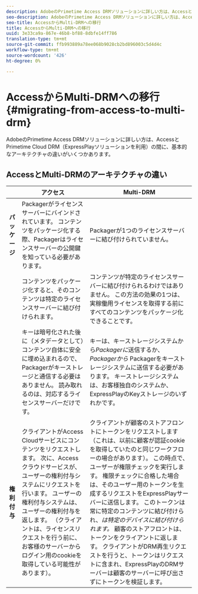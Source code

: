 ```yaml
---
description: AdobeのPrimetime Access DRMソリューションに詳しい方は、AccessとPrimetime Cloud DRM（ExpressPlayソリューションを利用）の間に、基本的なアーキテクチャの違いがいくつかあります。
seo-description: AdobeのPrimetime Access DRMソリューションに詳しい方は、AccessとPrimetime Cloud DRM（ExpressPlayソリューションを利用）の間に、基本的なアーキテクチャの違いがいくつかあります。
seo-title: AccessからMulti-DRMへの移行
title: AccessからMulti-DRMへの移行
uuid: 3e33ca9a-867e-46b8-bf88-8dbfe14ff786
translation-type: tm+mt
source-git-commit: ffb993889a78ee068b9028cb2bd896003c5d4d4c
workflow-type: tm+mt
source-wordcount: '426'
ht-degree: 0%

---
```



# AccessからMulti-DRMへの移行{#migrating-from-access-to-multi-drm}

AdobeのPrimetime Access DRMソリューションに詳しい方は、AccessとPrimetime Cloud DRM（ExpressPlayソリューションを利用）の間に、基本的なアーキテクチャの違いがいくつかあります。

## AccessとMulti-DRMのアーキテクチャの違い

|  | アクセス | Multi-DRM |
|---|---|---|
| **パッケージ** | Packagerがライセンスサーバーにバインドされています。 コンテンツをパッケージ化する際、Packagerはライセンスサーバーの公開鍵を知っている必要があります。 | Packagerが1つのライセンスサーバーに結び付けられていません。 |
|  | コンテンツをパッケージ化すると、そのコンテンツは特定のライセンスサーバーに結び付けられます。 | コンテンツが特定のライセンスサーバーに結び付けられるわけではありません。 この方法の効果の1つは、実稼働用ライセンスを取得する前にすべてのコンテンツをパッケージ化できることです。 |
|  | キーは暗号化された後に（メタデータとして）コンテンツ自体に安全に埋め込まれるので、Packagerがキーストレージと通信する必要はありません。 読み取れるのは、対応するライセンスサーバーだけです。 | キーは、キーストレージシステムから&#x200B;*Packagerに*&#x200B;送信するか、*Packagerから* Packagerをキーストレージシステムに送信する必要があります。 キーストレージシステムは、お客様独自のシステムか、ExpressPlayのKeyストレージのいずれかです。 |
| **権利付与** | クライアントがAccess Cloudサービスにコンテンツをリクエストします。 次に、Accessクラウドサービスが、ユーザーの権利付与システムにリクエストを行います。 ユーザーの権利付与システムは、ユーザーの権利付与を返します。 （クライアントは、ライセンスリクエストを行う前に、お客様のサーバーからログイン用のcookieを取得している可能性があります）。 | クライアントが顧客のストアフロントにトークンをリクエストします（これは、以前に顧客が認証cookieを取得していたのと同じワークフローの場合があります）。 この時点で、ユーザーが権限チェックを実行します。 権限チェックに合格した場合は、そのユーザー用のトークンを生成するリクエストをExpressPlayサーバーに送信します。 このトークンは常に特定のコンテンツに結び付けられ、*は特定のデバイスに結び付けられます。* 顧客のストアフロントは、トークンをクライアントに返します。 クライアントがDRM再生リクエストを行うと、トークンはリクエストに含まれ、ExpressPlayのDRMサーバーは顧客のサーバーに呼び出さずにトークンを検証します。 |